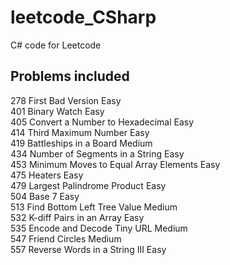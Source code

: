 # leetcode_CSharp
C# code for Leetcode

## Problems included

278  First Bad Version                                                Easy<br>
401  Binary Watch                                                     Easy<br>
405  Convert a Number to Hexadecimal                                  Easy<br>
414  Third Maximum Number                                             Easy<br>
419  Battleships in a Board                                           Medium<br>
434  Number of Segments in a String                                   Easy<br>
453  Minimum Moves to Equal Array Elements                            Easy<br>
475  Heaters                                                          Easy<br>
479  Largest Palindrome Product                                       Easy<br>
504  Base 7                                                           Easy<br>
513  Find Bottom Left Tree Value                                      Medium<br>
532  K-diff Pairs in an Array                                         Easy<br>
535  Encode and Decode Tiny URL                                       Medium<br>
547  Friend Circles                                                   Medium<br>
557  Reverse Words in a String III                                    Easy<br>

